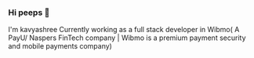 ### Hi peeps 👋

<!--
**Kavyashree99/Kavyashree99** is a ✨ _special_ ✨ repository because its `README.md` (this file) appears on your GitHub profile.

Here are some ideas to get you started:

- 🔭 I’m currently working on ...
- 🌱 I’m currently learning ...
- 👯 I’m looking to collaborate on ...
- 🤔 I’m looking for help with ...
- 💬 Ask me about ...
- 📫 How to reach me: ...
- 😄 Pronouns: ...
- ⚡ Fun fact: ...
-->
I'm kavyashree
Currently working as a full stack developer in Wibmo( A PayU/ Naspers FinTech company | Wibmo is a premium payment security and mobile payments company)
